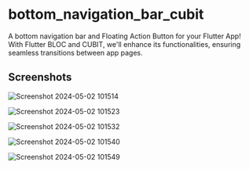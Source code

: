 # bottom_navigation_bar_cubit

A bottom navigation bar and Floating Action Button for your Flutter App! 
With Flutter BLOC and CUBIT, we'll enhance its functionalities, 
ensuring seamless transitions between app pages.

## Screenshots

![Screenshot 2024-05-02 101514](https://github.com/GisoreB/bottom_navigation_bar_cubit/assets/144854877/e236023a-baee-4b86-96da-03f5810a7577)

![Screenshot 2024-05-02 101523](https://github.com/GisoreB/bottom_navigation_bar_cubit/assets/144854877/99706e09-3ae1-46a9-a5d4-068535497b01)

![Screenshot 2024-05-02 101532](https://github.com/GisoreB/bottom_navigation_bar_cubit/assets/144854877/b2080c0e-b02d-47f6-9a84-d1626d270249)

![Screenshot 2024-05-02 101540](https://github.com/GisoreB/bottom_navigation_bar_cubit/assets/144854877/fb33b7f9-452a-42e4-88f4-250c222cf92e)

![Screenshot 2024-05-02 101549](https://github.com/GisoreB/bottom_navigation_bar_cubit/assets/144854877/5ca52a72-a317-4a50-9b82-610cbfff9e06)
